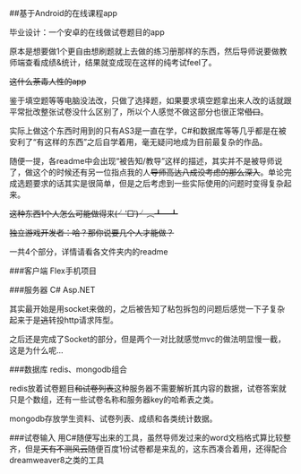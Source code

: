 ##基于Android的在线课程app

毕业设计：一个安卓的在线做试卷题目的app

原本是想要做1个更自由想刷题就上去做的练习册那样的东西，然后导师说要做教师端查看成绩&统计，结果就变成现在这样的纯考试feel了。

~~这什么荼毒人性的app~~

鉴于填空题等等电脑没法改，只做了选择题，如果要求填空题拿出来人改的话就跟平常批改整张试卷没什么区别了，所以个人感觉不做这部分也很正常~~借口~~。

实际上做这个东西时用到的只有AS3是一直在学，C#和数据库等等几乎都是在被安利了“有这样的东西”之后自学着用，毫无疑问地成为目前最复杂的作品。

随便一提，各readme中会出现“被告知/教导”这样的描述，其实并不是被导师说了，做这个的时候还有另一位指点我的人~~导师高达八成没考虑的那么深入~~。单论完成选题要求的话其实是很简单，但是之后考虑到一些实际使用的问题时变得复杂起来。

~~这种东西1个人怎么可能做得来(╯‵□′)╯︵┻━┻~~

~~独立游戏开发者：哈？那你说要几个人才能做？~~


一共4个部分，详情请看各文件夹内的readme

###客户端
Flex手机项目

###服务器
C# Asp.NET 

其实最开始是用socket来做的，之后被告知了粘包拆包的问题后感觉一下子复杂起来于是~~逃~~转投http请求阵型。

之后还是完成了Socket的部分，但是两个一对比就感觉mvc的做法明显慢一截，这是为什么呢...

###数据库
redis、mongodb组合

redis放着试卷题目~~和试卷列表~~这种服务器不需要解析其内容的数据，试卷答案就只是个数组，还有一些试卷名称和服务器key的哈希表之类。

mongodb存放学生资料、试卷列表、成绩和各类统计数据。

###试卷输入
用C#随便写出来的工具，虽然导师发过来的word文档格式算比较整齐，但是~~天有不测风云~~随便百度1份试卷都是来乱的，这东西凑合着用，还得配合dreamweaver8之类的工具
